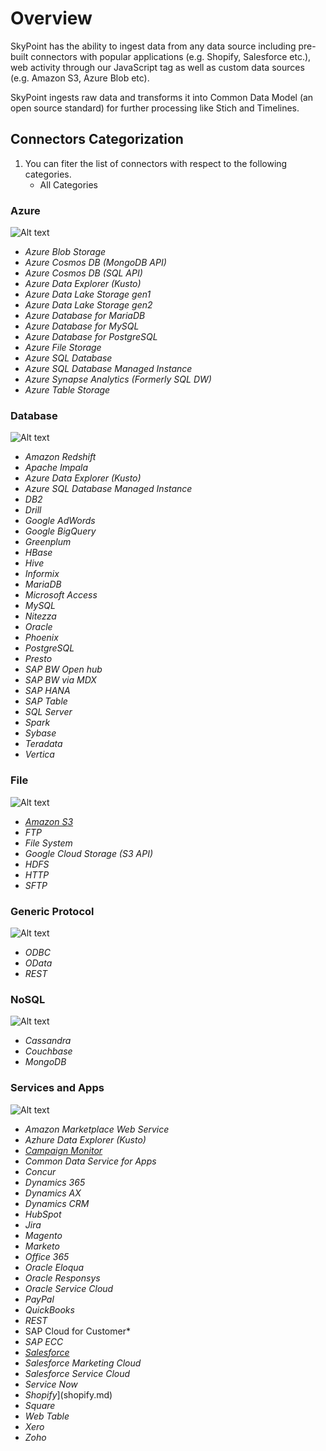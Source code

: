 # Overview

SkyPoint has the ability to ingest data from any data source including pre-built connectors with popular applications (e.g. Shopify, Salesforce etc.), web activity through our JavaScript tag as well as custom data sources (e.g. Amazon S3, Azure Blob etc). 

SkyPoint ingests raw data and transforms it into Common Data Model (an open source standard) for further processing like Stich and Timelines. 

## Connectors Categorization
1. You can fiter the list of connectors with respect to the following categories.
      - All Categories
### Azure

![Alt text](https://github.com/skypointcloud/platform/blob/master/docs/doc_snippets/azurelistconnector.PNG?raw=true)

- *Azure Blob Storage*
- *Azure Cosmos DB (MongoDB API)*
- *Azure Cosmos DB (SQL API)*
- *Azure Data Explorer (Kusto)*
- *Azure Data Lake Storage gen1*
- *Azure Data Lake Storage gen2*
- *Azure Database for MariaDB*
- *Azure Database for MySQL*
- *Azure Database for PostgreSQL*
- *Azure File Storage*
- *Azure SQL Database*
- *Azure SQL Database Managed Instance*
- *Azure Synapse Analytics (Formerly SQL DW)*
- *Azure Table Storage*
### Database

![Alt text](https://github.com/skypointcloud/platform/blob/master/docs/doc_snippets/databaselistconnector.PNG?raw=true)

- *Amazon Redshift*
- *Apache Impala*
- *Azure Data Explorer (Kusto)*
- *Azure SQL Database Managed Instance*
- *DB2*
- *Drill*
- *Google AdWords*
- *Google BigQuery*
- *Greenplum*
- *HBase*
- *Hive*
- *Informix*
- *MariaDB*
- *Microsoft Access*
- *MySQL*
- *Nitezza*
- *Oracle*
- *Phoenix*
- *PostgreSQL*
- *Presto*
- *SAP BW Open hub*
- *SAP BW via MDX*
- *SAP HANA*
- *SAP Table*
- *SQL Server*
- *Spark*
- *Sybase*
- *Teradata*
- *Vertica*
### File

![Alt text](https://github.com/skypointcloud/platform/blob/master/docs/doc_snippets/filelistconnector.PNG?raw=true)

- [*Amazon S3*](amazonsthree.md)
- *FTP*
- *File System*
- *Google Cloud Storage (S3 API)*
- *HDFS*
- *HTTP*
- *SFTP*
### Generic Protocol

![Alt text](https://github.com/skypointcloud/platform/blob/master/docs/doc_snippets/genericlistconnector.PNG?raw=true)

- *ODBC*
- *OData*
- *REST*
### NoSQL

![Alt text](https://github.com/skypointcloud/platform/blob/master/docs/doc_snippets/nosqllistconnector.PNG?raw=true)

- *Cassandra*
- *Couchbase*
- *MongoDB*
### Services and Apps

![Alt text](https://github.com/skypointcloud/platform/blob/master/docs/doc_snippets/serviceslistconnector.PNG?raw=true)

- *Amazon Marketplace Web Service*
- *Azhure Data Explorer (Kusto)*
- [*Campaign Monitor*](campaignmonitor.md)
- *Common Data Service for Apps*
- *Concur*
- *Dynamics 365*
- *Dynamics AX*
- *Dynamics CRM*
- *HubSpot*
- *Jira*
- *Magento*
- *Marketo*
- *Office 365*
- *Oracle Eloqua*
- *Oracle Responsys*
- *Oracle Service Cloud*
- *PayPal*
- *QuickBooks*
- *REST*
- SAP Cloud for Customer*
- *SAP ECC*
- [*Salesforce*](salesforce.md)
- *Salesforce Marketing Cloud*
- *Salesforce Service Cloud*
- *Service Now*
- *Shopify*](shopify.md)
- *Square*
- *Web Table*
- *Xero*
- *Zoho*
